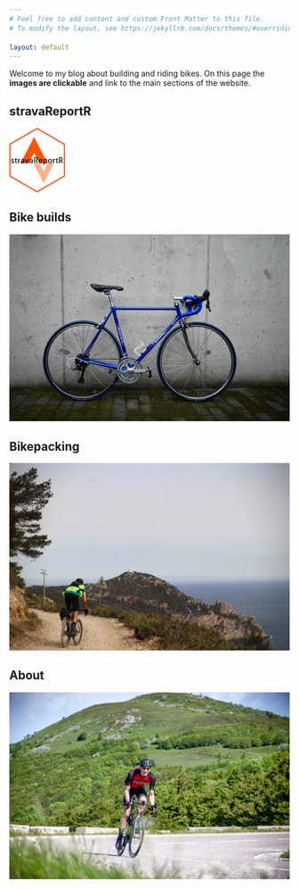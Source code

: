 ```yaml
---
# Feel free to add content and custom Front Matter to this file.
# To modify the layout, see https://jekyllrb.com/docs/themes/#overriding-theme-defaults

layout: default
---
```


Welcome to my blog about building and riding bikes. On this page the **images are clickable** and link to the main sections of the website.

## stravaReportR

<img src="/docs/assets/stravalogo.png" alt="https://pablovgd.shinyapps.io/stravareportr" width="100">

## Bike builds

[![blue_bike](/docs/assets/bluebike/side_overview.jpg)](https://pablovgd.github.io/bikes/)

## Bikepacking

[![bikepack](./docs/assets/bikepack.jpeg)](https://pablovgd.github.io/bikepacking/)

## About

[![myself](/docs/assets/me_on_a_bike.png)](https://pablovgd.github.io/about/)
